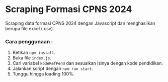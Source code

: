 # Scraping Formasi CPNS 2024

Scraping data formasi CPNS 2024 dengan Javascript dan menghasilkan berupa file excel (.csv).

### Cara penggunaan :

1. Ketikan `npm install`.
2. Buka file `index.js`.
3. Cari variabel `kodeRefPend` dan sesuaikan isinya dengan kode pendidikan.
4. Jalankan script dengan `npm run start`.
5. Tunggu hingga loading 100%.
